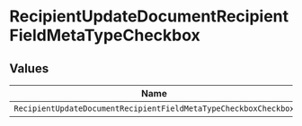 # RecipientUpdateDocumentRecipientFieldMetaTypeCheckbox


## Values

| Name                                                            | Value                                                           |
| --------------------------------------------------------------- | --------------------------------------------------------------- |
| `RecipientUpdateDocumentRecipientFieldMetaTypeCheckboxCheckbox` | checkbox                                                        |